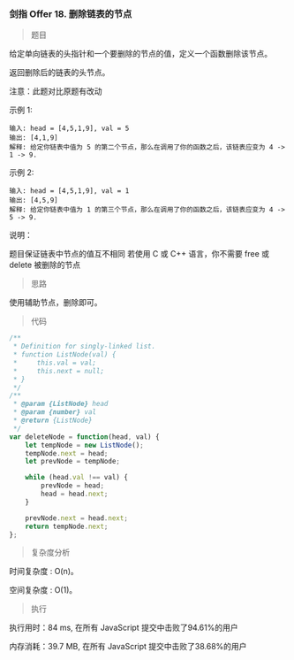 ### 剑指 Offer 18. 删除链表的节点

> 题目

给定单向链表的头指针和一个要删除的节点的值，定义一个函数删除该节点。

返回删除后的链表的头节点。

注意：此题对比原题有改动

示例 1:
```
输入: head = [4,5,1,9], val = 5
输出: [4,1,9]
解释: 给定你链表中值为 5 的第二个节点，那么在调用了你的函数之后，该链表应变为 4 -> 1 -> 9.
```

示例 2:
```
输入: head = [4,5,1,9], val = 1
输出: [4,5,9]
解释: 给定你链表中值为 1 的第三个节点，那么在调用了你的函数之后，该链表应变为 4 -> 5 -> 9.
```

说明：

题目保证链表中节点的值互不相同
若使用 C 或 C++ 语言，你不需要 free 或 delete 被删除的节点

> 思路

使用辅助节点，删除即可。

> 代码

```js
/**
 * Definition for singly-linked list.
 * function ListNode(val) {
 *     this.val = val;
 *     this.next = null;
 * }
 */
/**
 * @param {ListNode} head
 * @param {number} val
 * @return {ListNode}
 */
var deleteNode = function(head, val) {
    let tempNode = new ListNode();
    tempNode.next = head;
    let prevNode = tempNode;

    while (head.val !== val) {
        prevNode = head;
        head = head.next;
    }

    prevNode.next = head.next;
    return tempNode.next;
};
```

> 复杂度分析

时间复杂度 : O(n)。

空间复杂度 : O(1)。

> 执行

执行用时：84 ms, 在所有 JavaScript 提交中击败了94.61%的用户

内存消耗：39.7 MB, 在所有 JavaScript 提交中击败了38.68%的用户
